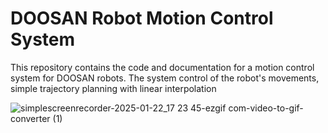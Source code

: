 # DOOSAN Robot Motion Control System
This repository contains the code and documentation for a motion control system for DOOSAN robots. The system  control of the robot's movements,  simple trajectory planning with linear interpolation 



![simplescreenrecorder-2025-01-22_17 23 45-ezgif com-video-to-gif-converter (1)](https://github.com/user-attachments/assets/b6ea01a1-e6ca-4821-9beb-beb53ec150a6)

